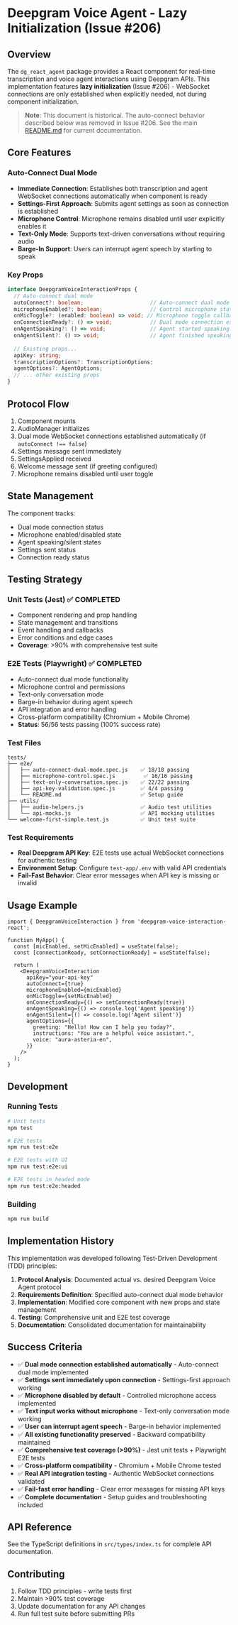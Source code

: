 # Deepgram Voice Agent - Lazy Initialization (Issue #206)

## Overview

The `dg_react_agent` package provides a React component for real-time transcription and voice agent interactions using Deepgram APIs. This implementation features **lazy initialization** (Issue #206) - WebSocket connections are only established when explicitly needed, not during component initialization.

> **Note**: This document is historical. The auto-connect behavior described below was removed in Issue #206. See the main [README.md](../README.md) for current documentation.

## Core Features

### Auto-Connect Dual Mode
- **Immediate Connection**: Establishes both transcription and agent WebSocket connections automatically when component is ready
- **Settings-First Approach**: Submits agent settings as soon as connection is established
- **Microphone Control**: Microphone remains disabled until user explicitly enables it
- **Text-Only Mode**: Supports text-driven conversations without requiring audio
- **Barge-In Support**: Users can interrupt agent speech by starting to speak

### Key Props

```typescript
interface DeepgramVoiceInteractionProps {
  // Auto-connect dual mode
  autoConnect?: boolean;                     // Auto-connect dual mode and send settings
  microphoneEnabled?: boolean;               // Control microphone state
  onMicToggle?: (enabled: boolean) => void; // Microphone toggle callback
  onConnectionReady?: () => void;            // Dual mode connection established
  onAgentSpeaking?: () => void;              // Agent started speaking
  onAgentSilent?: () => void;                // Agent finished speaking
  
  // Existing props...
  apiKey: string;
  transcriptionOptions?: TranscriptionOptions;
  agentOptions?: AgentOptions;
  // ... other existing props
}
```

## Protocol Flow

1. Component mounts
2. AudioManager initializes
3. Dual mode WebSocket connections established automatically (if `autoConnect !== false`)
4. Settings message sent immediately
5. SettingsApplied received
6. Welcome message sent (if greeting configured)
7. Microphone remains disabled until user toggle

## State Management

The component tracks:
- Dual mode connection status
- Microphone enabled/disabled state
- Agent speaking/silent states
- Settings sent status
- Connection ready status

## Testing Strategy

### Unit Tests (Jest) ✅ COMPLETED
- Component rendering and prop handling
- State management and transitions
- Event handling and callbacks
- Error conditions and edge cases
- **Coverage**: >90% with comprehensive test suite

### E2E Tests (Playwright) ✅ COMPLETED
- Auto-connect dual mode functionality
- Microphone control and permissions
- Text-only conversation mode
- Barge-in behavior during agent speech
- API integration and error handling
- Cross-platform compatibility (Chromium + Mobile Chrome)
- **Status**: 56/56 tests passing (100% success rate)

### Test Files
```
tests/
├── e2e/
│   ├── auto-connect-dual-mode.spec.js    ✅ 18/18 passing
│   ├── microphone-control.spec.js         ✅ 16/16 passing
│   ├── text-only-conversation.spec.js    ✅ 22/22 passing
│   ├── api-key-validation.spec.js        ✅ 4/4 passing
│   └── README.md                         ✅ Setup guide
├── utils/
│   ├── audio-helpers.js                  ✅ Audio test utilities
│   └── api-mocks.js                      ✅ API mocking utilities
└── welcome-first-simple.test.js          ✅ Unit test suite
```

### Test Requirements
- **Real Deepgram API Key**: E2E tests use actual WebSocket connections for authentic testing
- **Environment Setup**: Configure `test-app/.env` with valid API credentials
- **Fail-Fast Behavior**: Clear error messages when API key is missing or invalid

## Usage Example

```tsx
import { DeepgramVoiceInteraction } from 'deepgram-voice-interaction-react';

function MyApp() {
  const [micEnabled, setMicEnabled] = useState(false);
  const [connectionReady, setConnectionReady] = useState(false);

  return (
    <DeepgramVoiceInteraction
      apiKey="your-api-key"
      autoConnect={true}
      microphoneEnabled={micEnabled}
      onMicToggle={setMicEnabled}
      onConnectionReady={() => setConnectionReady(true)}
      onAgentSpeaking={() => console.log('Agent speaking')}
      onAgentSilent={() => console.log('Agent silent')}
      agentOptions={{
        greeting: "Hello! How can I help you today?",
        instructions: "You are a helpful voice assistant.",
        voice: "aura-asteria-en",
      }}
    />
  );
}
```

## Development

### Running Tests
```bash
# Unit tests
npm test

# E2E tests
npm run test:e2e

# E2E tests with UI
npm run test:e2e:ui

# E2E tests in headed mode
npm run test:e2e:headed
```

### Building
```bash
npm run build
```

## Implementation History

This implementation was developed following Test-Driven Development (TDD) principles:

1. **Protocol Analysis**: Documented actual vs. desired Deepgram Voice Agent protocol
2. **Requirements Definition**: Specified auto-connect dual mode behavior
3. **Implementation**: Modified core component with new props and state management
4. **Testing**: Comprehensive unit and E2E test coverage
5. **Documentation**: Consolidated documentation for maintainability

## Success Criteria

- ✅ **Dual mode connection established automatically** - Auto-connect dual mode implemented
- ✅ **Settings sent immediately upon connection** - Settings-first approach working
- ✅ **Microphone disabled by default** - Controlled microphone access implemented
- ✅ **Text input works without microphone** - Text-only conversation mode working
- ✅ **User can interrupt agent speech** - Barge-in behavior implemented
- ✅ **All existing functionality preserved** - Backward compatibility maintained
- ✅ **Comprehensive test coverage (>90%)** - Jest unit tests + Playwright E2E tests
- ✅ **Cross-platform compatibility** - Chromium + Mobile Chrome tested
- ✅ **Real API integration testing** - Authentic WebSocket connections validated
- ✅ **Fail-fast error handling** - Clear error messages for missing API keys
- ✅ **Complete documentation** - Setup guides and troubleshooting included

## API Reference

See the TypeScript definitions in `src/types/index.ts` for complete API documentation.

## Contributing

1. Follow TDD principles - write tests first
2. Maintain >90% test coverage
3. Update documentation for any API changes
4. Run full test suite before submitting PRs
